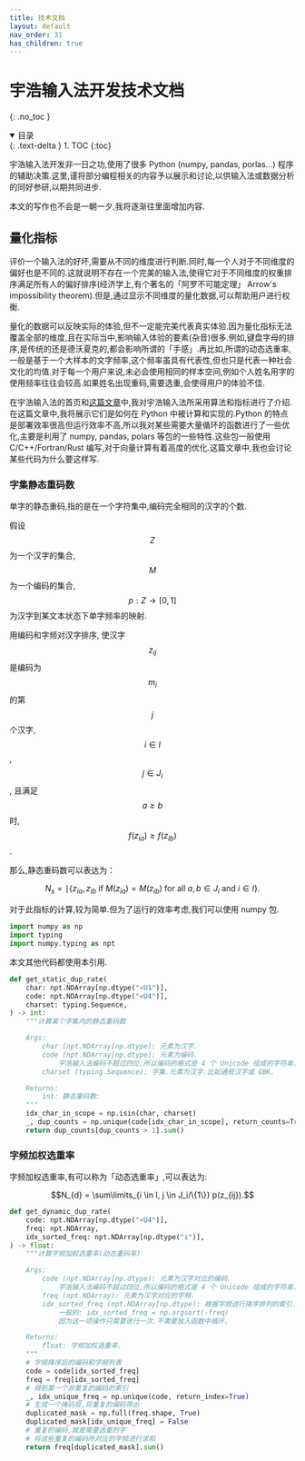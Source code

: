 ```yaml
---
title: 技术文档
layout: default
nav_order: 31
has_children: true
---
```


<!-- omit in toc -->
# 宇浩输入法开发技术文档
{: .no_toc }

<details open markdown="block">
  <summary>
    目录
  </summary>
  {: .text-delta }
1. TOC
{:toc}
</details>

宇浩输入法开发非一日之功,使用了很多 Python (numpy, pandas, porlas...) 程序的辅助决策.这里,谨将部分编程相关的内容予以展示和讨论,以供输入法或数据分析的同好参研,以期共同进步.

本文的写作也不会是一朝一夕,我将逐渐往里面增加内容.

## 量化指标

评价一个输入法的好坏,需要从不同的维度进行判断.同时,每一个人对于不同维度的偏好也是不同的.这就说明不存在一个完美的输入法,使得它对于不同维度的权重排序满足所有人的偏好排序(经济学上,有个著名的「阿罗不可能定理」 Arrow's impossibility theorem).但是,通过显示不同维度的量化数据,可以帮助用户进行权衡.

量化的数据可以反映实际的体验,但不一定能完美代表真实体验.因为量化指标无法覆盖全部的维度,且在实际当中,影响输入体验的要素(杂音)很多.例如,键盘字母的排序,是传统的还是德沃夏克的,都会影响所谓的「手感」.再比如,所谓的动态选重率,一般是基于一个大样本的文字频率,这个频率虽具有代表性,但也只是代表一种社会文化的均值.对于每一个用户来说,未必会使用相同的样本空间,例如个人姓名用字的使用频率往往会较高.如果姓名出现重码,需要选重,会使得用户的体验不佳.

在宇浩输入法的首页和[这篇文章](../articles/statistics.md)中,我对宇浩输入法所采用算法和指标进行了介绍.在这篇文章中,我将展示它们是如何在 Python 中被计算和实现的.Python 的特点是部署效率很高但运行效率不高,所以我对某些需要大量循环的函数进行了一些优化,主要是利用了 numpy, pandas, polars 等包的一些特性.这些包一般使用 C/C++/Fortran/Rust 编写,对于向量计算有着高度的优化.这篇文章中,我也会讨论某些代码为什么要这样写.

### 字集静态重码数

单字的静态重码,指的是在一个字符集中,编码完全相同的汉字的个数.

假设 $$Z$$ 为一个汉字的集合, $$M$$ 为一个编码的集合, $$p:Z\rightarrow [0,1]$$ 为汉字到某文本状态下单字频率的映射.

用编码和字频对汉字排序, 使汉字 $$z_{ij}$$ 是编码为 $$m_i$$ 的第 $$j$$ 个汉字, $$i \in I$$, $$j \in J_i$$, 且满足 $$a\geq b$$ 时, $$f(z_{ia})\geq f(z_{ib})$$.

那么,静态重码数可以表达为：

$$N_{s} = \mid \{z_{ia}, z_{ib}  \text{ if } M(z_{ia}) = M(z_{ib}) \text{ for all } a,b \in J_i \text{ and } i \in I \}.$$

对于此指标的计算,较为简单.但为了运行的效率考虑,我们可以使用 numpy 包.

```python
import numpy as np
import typing
import numpy.typing as npt
```

本文其他代码都使用本引用.

```python
def get_static_dup_rate(
    char: npt.NDArray[np.dtype("<U1")],
    code: npt.NDArray[np.dtype("<U4")],
    charset: typing.Sequence,
) -> int:
    """计算某个字集内的静态重码数

    Args:
        char (npt.NDArray[np.dtype): 元素为汉字.
        code (npt.NDArray[np.dtype): 元素为编码.
            宇浩输入法编码不超过四位,所以编码的格式是 4 个 Unicode 组成的字符串.
        charset (typing.Sequence): 字集.元素为汉字.比如通规汉字或 GBK.

    Returns:
        int: 静态重码数:
    """
    idx_char_in_scope = np.isin(char, charset)
    _, dup_counts = np.unique(code[idx_char_in_scope], return_counts=True)
    return dup_counts[dup_counts > 1].sum()
```

### 字频加权选重率

字频加权选重率,有可以称为「动态选重率」,可以表达为:

$$N_{d} = \sum\limits_{i \in I, j \in J_i/\{1\}} p(z_{ij}).$$

```python
def get_dynamic_dup_rate(
    code: npt.NDArray[np.dtype("<U4")],
    freq: npt.NDArray,
    idx_sorted_freq: npt.NDArray[np.dtype("i")],
) -> float:
    """计算字频加权选重率(动态重码率)

    Args:
        code (npt.NDArray[np.dtype): 元素为汉字对应的编码.
            宇浩输入法编码不超过四位,所以编码的格式是 4 个 Unicode 组成的字符串.
        freq (npt.NDArray): 元素为汉字对应的字频.
        idx_sorted_freq (npt.NDArray[np.dtype): 根据字频进行降序排列的索引.
            一般的: idx_sorted_freq = np.argsort(-freq)
            因为这一项操作只需要进行一次.不需要放入函数中循环.

    Returns:
        float: 字频加权选重率.
    """
    # 字频降序后的编码和字频列表
    code = code[idx_sorted_freq]
    freq = freq[idx_sorted_freq]
    # 得到第一个非重复的编码的索引
    _, idx_unique_freq = np.unique(code, return_index=True)
    # 生成一个掩码层,将重复的编码筛出
    duplicated_mask = np.full(freq.shape, True)
    duplicated_mask[idx_unique_freq] = False
    # 重复的编码,就是需要选重的字
    # 将这些重复的编码所对应的字频进行求和
    return freq[duplicated_mask].sum()
```

